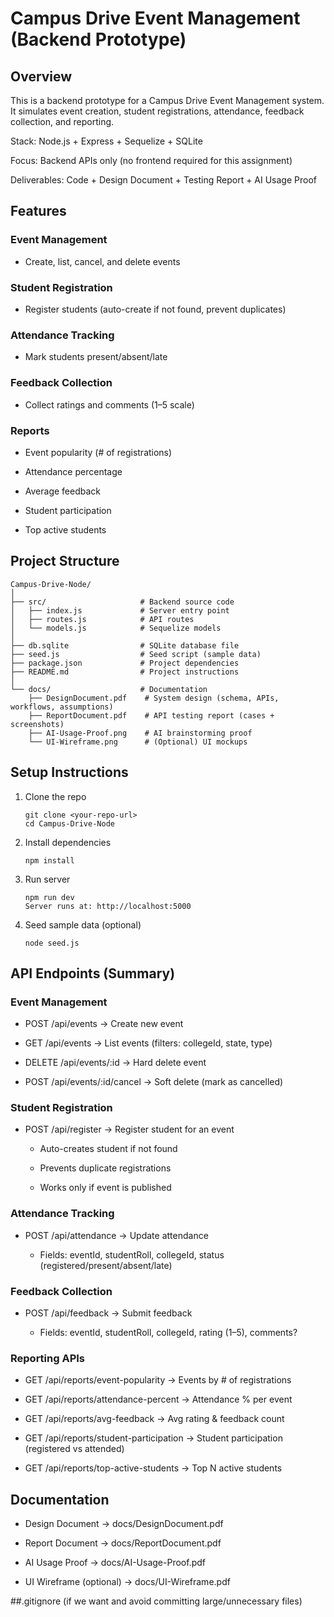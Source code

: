 # Campus Drive Event Management (Backend Prototype)
## Overview
This is a backend prototype for a Campus Drive Event Management system.
It simulates event creation, student registrations, attendance, feedback collection, and reporting.

Stack: Node.js + Express + Sequelize + SQLite

Focus: Backend APIs only (no frontend required for this assignment)

Deliverables: Code + Design Document + Testing Report + AI Usage Proof

## Features
### Event Management

* Create, list, cancel, and delete events

### Student Registration

* Register students (auto-create if not found, prevent duplicates)

### Attendance Tracking

* Mark students present/absent/late

### Feedback Collection

* Collect ratings and comments (1–5 scale)

### Reports

* Event popularity (# of registrations)

* Attendance percentage

* Average feedback

* Student participation

* Top active students

## Project Structure
```
Campus-Drive-Node/
│
├── src/                     # Backend source code
│   ├── index.js             # Server entry point
│   ├── routes.js            # API routes
│   └── models.js            # Sequelize models
│
├── db.sqlite                # SQLite database file
├── seed.js                  # Seed script (sample data)
├── package.json             # Project dependencies
├── README.md                # Project instructions
│
└── docs/                    # Documentation
    ├── DesignDocument.pdf    # System design (schema, APIs, workflows, assumptions)
    ├── ReportDocument.pdf    # API testing report (cases + screenshots)
    ├── AI-Usage-Proof.png    # AI brainstorming proof
    └── UI-Wireframe.png      # (Optional) UI mockups
```
## Setup Instructions
1. Clone the repo
   ```
   git clone <your-repo-url>
   cd Campus-Drive-Node
2. Install dependencies
   ```
   npm install
3. Run server
   ```
   npm run dev
   Server runs at: http://localhost:5000
4. Seed sample data (optional)
   ```
   node seed.js

## API Endpoints (Summary)
### Event Management

* POST /api/events → Create new event

* GET /api/events → List events (filters: collegeId, state, type)

* DELETE /api/events/:id → Hard delete event

* POST /api/events/:id/cancel → Soft delete (mark as cancelled)

### Student Registration

* POST /api/register → Register student for an event

    * Auto-creates student if not found

    * Prevents duplicate registrations

    * Works only if event is published

### Attendance Tracking

* POST /api/attendance → Update attendance

     * Fields: eventId, studentRoll, collegeId, status (registered/present/absent/late)

### Feedback Collection

* POST /api/feedback → Submit feedback

     * Fields: eventId, studentRoll, collegeId, rating (1–5), comments?

### Reporting APIs

* GET /api/reports/event-popularity → Events by # of registrations

* GET /api/reports/attendance-percent → Attendance % per event

* GET /api/reports/avg-feedback → Avg rating & feedback count

* GET /api/reports/student-participation → Student participation (registered vs attended)

* GET /api/reports/top-active-students → Top N active students

## Documentation
* Design Document → docs/DesignDocument.pdf

* Report Document → docs/ReportDocument.pdf

* AI Usage Proof → docs/AI-Usage-Proof.pdf

* UI Wireframe (optional) → docs/UI-Wireframe.pdf

##.gitignore (if we want and avoid committing large/unnecessary files)
